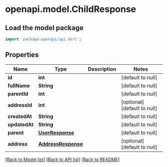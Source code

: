 # openapi.model.ChildResponse

## Load the model package
```dart
import 'package:openapi/api.dart';
```

## Properties
Name | Type | Description | Notes
------------ | ------------- | ------------- | -------------
**id** | **int** |  | [default to null]
**fullName** | **String** |  | [default to null]
**parentId** | **int** |  | [default to null]
**addressId** | **int** |  | [optional] [default to null]
**createdAt** | **String** |  | [default to null]
**updatedAt** | **String** |  | [default to null]
**parent** | [**UserResponse**](UserResponse.md) |  | [default to null]
**address** | [**AddressResponse**](AddressResponse.md) |  | [optional] [default to null]

[[Back to Model list]](../README.md#documentation-for-models) [[Back to API list]](../README.md#documentation-for-api-endpoints) [[Back to README]](../README.md)


